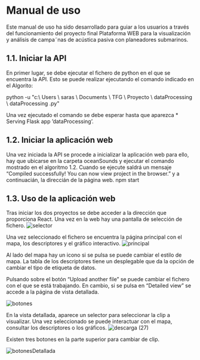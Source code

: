 # Manual de uso
Este manual de uso ha sido desarrollado para guiar a los usuarios a través del funcionamiento
del proyecto final Plataforma WEB para la visualización y análisis de campa˜nas de
acústica pasiva con planeadores submarinos.

## 1.1. Iniciar la API
En primer lugar, se debe ejecutar el fichero de python en el que se encuentra la API. Esto
se puede realizar ejecutando el comando indicado en el Algorito:

python -u "c:\ Users \ saras \ Documents \ TFG \ Proyecto \ dataProcessing \ dataProcessing .py"

Una vez ejecutado el comando se debe esperar hasta que aparezca * Serving Flask app
’dataProcessing’.

## 1.2. Iniciar la aplicación web
Una vez iniciada la API se procede a inicializar la aplicación web para ello, hay que
ubicarse en la carpeta oceanSounds y ejecutar el comando mostrado en el algoritmo 1.2.
Cuando se ejecute saldrá un mensaje “Compiled successfully! You can now view project in
the browser.” y a continuacián, la direccián de la página web.
npm start

## 1.3. Uso de la aplicación web
Tras iniciar los dos proyectos se debe acceder a la dirección que proporciona React. Una
vez en la web hay una pantalla de selección de fichero.
![selector](https://github.com/SaraSanGar/OceanSounds/assets/91456877/a4ecc047-3c88-4076-aac1-1e945876ef2d)

Una vez seleccionado el fichero se encuentra la página principal con el mapa, los descriptores
y el gráfico interactivo.
![principal](https://github.com/SaraSanGar/OceanSounds/assets/91456877/1c57e7a6-5c7c-4d81-a632-25b5313db442)

Al lado del mapa hay un icono si se pulsa se puede cambiar el estilo de mapa.
La tabla de los descriptores tiene un desplegable que da la opción de cambiar el tipo de
etiqueta de datos.

Pulsando sobre el botón “Upload another file” se puede cambiar el fichero con el que se
está trabajando.
En cambio, si se pulsa en “Detailed view” se accede a la página de vista detallada.

![botones](https://github.com/SaraSanGar/OceanSounds/assets/91456877/9e3bac50-8c9c-4d6f-b777-fec470b92c2d)

En la vista detallada, aparece un selector para seleccionar la clip a visualizar. Una vez
seleccionado se puede interactuar con el mapa, consultar los descriptores o los gráficos.
![descarga (27)](https://github.com/SaraSanGar/OceanSounds/assets/91456877/e9bd1a57-13f4-4875-906e-7b8c127f62ce)

Existen tres botones en la parte superior para cambiar de clip.

![botonesDetallada](https://github.com/SaraSanGar/OceanSounds/assets/91456877/82e931d0-b51d-4c33-bd43-32e65ec7c09b)
